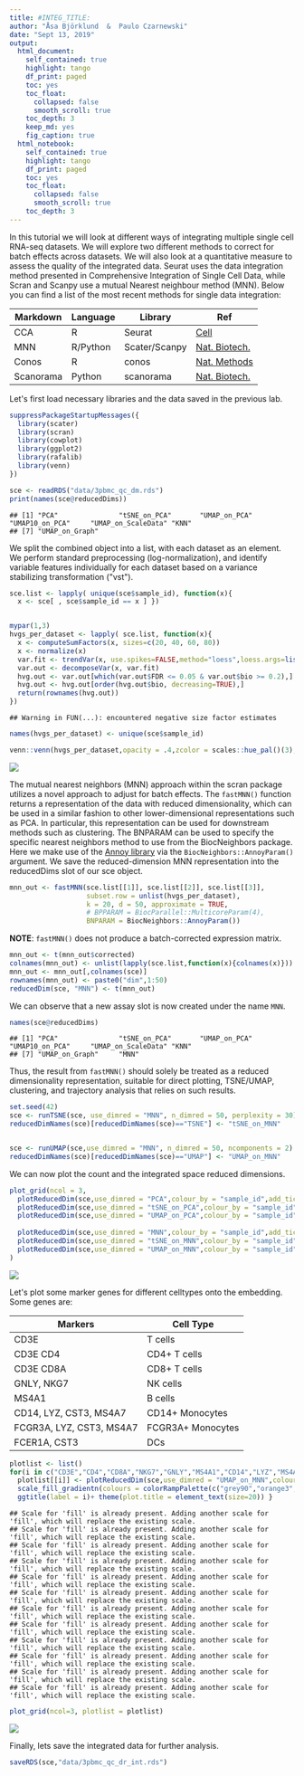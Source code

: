 ```yaml
---
title: #INTEG_TITLE:
author: "Åsa Björklund  &  Paulo Czarnewski"
date: "Sept 13, 2019"
output:
  html_document:
    self_contained: true
    highlight: tango
    df_print: paged
    toc: yes
    toc_float:
      collapsed: false
      smooth_scroll: true
    toc_depth: 3
    keep_md: yes
    fig_caption: true
  html_notebook:
    self_contained: true
    highlight: tango
    df_print: paged
    toc: yes
    toc_float:
      collapsed: false
      smooth_scroll: true
    toc_depth: 3
---
```


In this tutorial we will look at different ways of integrating multiple single cell RNA-seq datasets. We will explore two different methods to correct for batch effects across datasets. We will also look at a quantitative measure to assess the quality of the integrated data. Seurat uses the data integration method presented in Comprehensive Integration of Single Cell Data, while Scran and Scanpy use a mutual Nearest neighbour method (MNN). Below you can find a list of the most recent methods for single data integration:

Markdown | Language | Library | Ref
--- | --- | --- | ---
CCA | R | Seurat | [Cell](https://www.sciencedirect.com/science/article/pii/S0092867419305598?via%3Dihub)
MNN | R/Python | Scater/Scanpy | [Nat. Biotech.](https://www.nature.com/articles/nbt.4091)
Conos | R | conos | [Nat. Methods](https://www.nature.com/articles/s41592-019-0466-z?error=cookies_not_supported&code=5680289b-6edb-40ad-9934-415dac4fdb2f)
Scanorama | Python | scanorama | [Nat. Biotech.](https://www.nature.com/articles/s41587-019-0113-3)

Let's first load necessary libraries and the data saved in the previous lab.


```r
suppressPackageStartupMessages({
  library(scater)
  library(scran)
  library(cowplot)
  library(ggplot2)
  library(rafalib)
  library(venn)
})

sce <- readRDS("data/3pbmc_qc_dm.rds")
print(names(sce@reducedDims))
```

```
## [1] "PCA"               "tSNE_on_PCA"       "UMAP_on_PCA"       "UMAP10_on_PCA"     "UMAP_on_ScaleData" "KNN"              
## [7] "UMAP_on_Graph"
```

We split the combined object into a list, with each dataset as an element. We perform standard preprocessing (log-normalization), and identify variable features individually for each dataset based on a variance stabilizing transformation ("vst").


```r
sce.list <- lapply( unique(sce$sample_id), function(x){
  x <- sce[ , sce$sample_id == x ] })


mypar(1,3)
hvgs_per_dataset <- lapply( sce.list, function(x){
  x <- computeSumFactors(x, sizes=c(20, 40, 60, 80))
  x <- normalize(x)
  var.fit <- trendVar(x, use.spikes=FALSE,method="loess",loess.args=list(span=0.05))
  var.out <- decomposeVar(x, var.fit)
  hvg.out <- var.out[which(var.out$FDR <= 0.05 & var.out$bio >= 0.2),]
  hvg.out <- hvg.out[order(hvg.out$bio, decreasing=TRUE),]
  return(rownames(hvg.out))
})
```

```
## Warning in FUN(...): encountered negative size factor estimates
```

```r
names(hvgs_per_dataset) <- unique(sce$sample_id)

venn::venn(hvgs_per_dataset,opacity = .4,zcolor = scales::hue_pal()(3),cexsn = 1,cexil = 1,lwd=1,col="white",borders = NA)
```

![](scater_03_integration_compiled_files/figure-html/unnamed-chunk-2-1.png)<!-- -->

The mutual nearest neighbors (MNN) approach within the scran package utilizes a novel approach to adjust for batch effects. The `fastMNN()` function returns a representation of the data with reduced dimensionality, which can be used in a similar fashion to other lower-dimensional representations such as PCA. In particular, this representation can be used for downstream methods such as clustering. The BNPARAM can be used to specify the specific nearest neighbors method to use from the BiocNeighbors package. Here we make use of the [Annoy library](https://github.com/spotify/annoy) via the `BiocNeighbors::AnnoyParam()` argument. We save the reduced-dimension MNN representation into the reducedDims slot of our sce object.


```r
mnn_out <- fastMNN(sce.list[[1]], sce.list[[2]], sce.list[[3]],
                   subset.row = unlist(hvgs_per_dataset),
                   k = 20, d = 50, approximate = TRUE,
                   # BPPARAM = BiocParallel::MulticoreParam(4),
                   BNPARAM = BiocNeighbors::AnnoyParam())
```

**NOTE**: `fastMNN()` does not produce a batch-corrected expression matrix. 


```r
mnn_out <- t(mnn_out$corrected)
colnames(mnn_out) <- unlist(lapply(sce.list,function(x){colnames(x)}))
mnn_out <- mnn_out[,colnames(sce)]
rownames(mnn_out) <- paste0("dim",1:50)
reducedDim(sce, "MNN") <- t(mnn_out)
```

We can observe that a new assay slot is now created under the name `MNN`.


```r
names(sce@reducedDims)
```

```
## [1] "PCA"               "tSNE_on_PCA"       "UMAP_on_PCA"       "UMAP10_on_PCA"     "UMAP_on_ScaleData" "KNN"              
## [7] "UMAP_on_Graph"     "MNN"
```

Thus, the result from `fastMNN()` should solely be treated as a reduced dimensionality representation, suitable for direct plotting, TSNE/UMAP, clustering, and trajectory analysis that relies on such results.


```r
set.seed(42)
sce <- runTSNE(sce, use_dimred = "MNN", n_dimred = 50, perplexity = 30)
reducedDimNames(sce)[reducedDimNames(sce)=="TSNE"] <- "tSNE_on_MNN"


sce <- runUMAP(sce,use_dimred = "MNN", n_dimred = 50, ncomponents = 2)
reducedDimNames(sce)[reducedDimNames(sce)=="UMAP"] <- "UMAP_on_MNN"
```

We can now plot the count and the integrated space reduced dimensions.


```r
plot_grid(ncol = 3,
  plotReducedDim(sce,use_dimred = "PCA",colour_by = "sample_id",add_ticks = F)+ ggplot2::ggtitle(label ="PCA"),
  plotReducedDim(sce,use_dimred = "tSNE_on_PCA",colour_by = "sample_id",add_ticks = F)+ ggplot2::ggtitle(label ="tSNE_on_PCA"),
  plotReducedDim(sce,use_dimred = "UMAP_on_PCA",colour_by = "sample_id",add_ticks = F)+ ggplot2::ggtitle(label ="UMAP_on_PCA"),
  
  plotReducedDim(sce,use_dimred = "MNN",colour_by = "sample_id",add_ticks = F)+ ggplot2::ggtitle(label ="MNN"),
  plotReducedDim(sce,use_dimred = "tSNE_on_MNN",colour_by = "sample_id",add_ticks = F)+ ggplot2::ggtitle(label ="tSNE_on_MNN"),
  plotReducedDim(sce,use_dimred = "UMAP_on_MNN",colour_by = "sample_id",add_ticks = F)+ ggplot2::ggtitle(label ="UMAP_on_MNN")
)
```

![](scater_03_integration_compiled_files/figure-html/unnamed-chunk-7-1.png)<!-- -->

Let's plot some marker genes for different celltypes onto the embedding. Some genes are:

Markers	| Cell Type
--- | ---
CD3E	| T cells
CD3E CD4	| CD4+ T cells
CD3E CD8A	| CD8+ T cells
GNLY, NKG7	| NK cells
MS4A1	| B cells
CD14, LYZ, CST3, MS4A7	| CD14+ Monocytes
FCGR3A, LYZ, CST3, MS4A7	| FCGR3A+  Monocytes
FCER1A, CST3 | DCs


```r
plotlist <- list()
for(i in c("CD3E","CD4","CD8A","NKG7","GNLY","MS4A1","CD14","LYZ","MS4A7","FCGR3A","CST3","FCER1A")){
  plotlist[[i]] <- plotReducedDim(sce,use_dimred = "UMAP_on_MNN",colour_by = i,by_exprs_values = "logcounts",add_ticks = F) +
  scale_fill_gradientn(colours = colorRampPalette(c("grey90","orange3","firebrick","firebrick","red","red" ))(10)) +
  ggtitle(label = i)+ theme(plot.title = element_text(size=20)) }
```

```
## Scale for 'fill' is already present. Adding another scale for 'fill', which will replace the existing scale.
## Scale for 'fill' is already present. Adding another scale for 'fill', which will replace the existing scale.
## Scale for 'fill' is already present. Adding another scale for 'fill', which will replace the existing scale.
## Scale for 'fill' is already present. Adding another scale for 'fill', which will replace the existing scale.
## Scale for 'fill' is already present. Adding another scale for 'fill', which will replace the existing scale.
## Scale for 'fill' is already present. Adding another scale for 'fill', which will replace the existing scale.
## Scale for 'fill' is already present. Adding another scale for 'fill', which will replace the existing scale.
## Scale for 'fill' is already present. Adding another scale for 'fill', which will replace the existing scale.
## Scale for 'fill' is already present. Adding another scale for 'fill', which will replace the existing scale.
## Scale for 'fill' is already present. Adding another scale for 'fill', which will replace the existing scale.
## Scale for 'fill' is already present. Adding another scale for 'fill', which will replace the existing scale.
## Scale for 'fill' is already present. Adding another scale for 'fill', which will replace the existing scale.
```

```r
plot_grid(ncol=3, plotlist = plotlist)
```

![](scater_03_integration_compiled_files/figure-html/unnamed-chunk-8-1.png)<!-- -->

Finally, lets save the integrated data for further analysis.


```r
saveRDS(sce,"data/3pbmc_qc_dr_int.rds")
```






